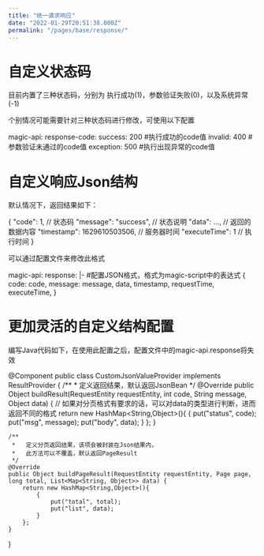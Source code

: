 ```yaml
---
title: "统一请求响应"
date: "2022-01-29T20:51:38.000Z"
permalink: "/pages/base/response/"
---
```

# 自定义状态码

目前内置了三种状态码，分别为 执行成功(1)，参数验证失败(0)，以及系统异常(-1)

个别情况可能需要针对三种状态码进行修改，可使用以下配置

magic-api:
  response-code:
    success: 200 #执行成功的code值
    invalid: 400 #参数验证未通过的code值
    exception: 500 #执行出现异常的code值



# 自定义响应Json结构

默认情况下，返回结果如下：

{
  "code": 1,  // 状态码
  "message": "success", // 状态说明
  "data": ...,  // 返回的数据内容
  "timestamp": 1629610503506, // 服务器时间
  "executeTime": 1  // 执行时间
}


可以通过配置文件来修改此格式

magic-api:
  response: |- #配置JSON格式，格式为magic-script中的表达式
    {
      code: code,
      message: message,
      data,
      timestamp,
      requestTime,
      executeTime,
    }



# 更加灵活的自定义结构配置

编写Java代码如下，在使用此配置之后，配置文件中的magic-api.response将失效

@Component
public class CustomJsonValueProvider implements ResultProvider {
    /**
    *   定义返回结果，默认返回JsonBean
    */
	@Override
	public Object buildResult(RequestEntity requestEntity, int code, String message, Object data) {
        // 如果对分页格式有要求的话，可以对data的类型进行判断，进而返回不同的格式
		return new HashMap<String,Object>(){
			{
				put("status", code);
				put("msg", message);
				put("body", data);
			}
		};
	}

	/**
	 *   定义分页返回结果，该项会被封装在Json结果内，
	 *   此方法可以不覆盖，默认返回PageResult
	 */
	@Override
	public Object buildPageResult(RequestEntity requestEntity, Page page, long total, List<Map<String, Object>> data) {
		return new HashMap<String,Object>(){
			{
				put("total", total);
				put("list", data);
			}
		};
	}
}
